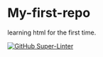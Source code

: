 # My-first-repo
learning html for the first time.

[![GitHub Super-Linter](https://github.com/<hh1508>/<My-first-repo>/workflows/Lint%20Code%20Base/badge.svg)](https://github.com/marketplace/actions/super-linter)

